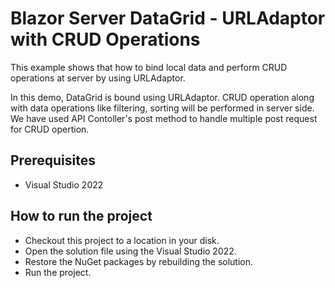# Blazor Server DataGrid - URLAdaptor with CRUD Operations

This example shows that how to bind local data and perform CRUD operations at server by using URLAdaptor.

In this demo, DataGrid is bound using URLAdaptor. CRUD operation along with data operations like filtering, sorting will be performed in server side. We have used API Contoller's post method to handle multiple post request for CRUD opertion.  

## Prerequisites

* Visual Studio 2022

## How to run the project

* Checkout this project to a location in your disk.
* Open the solution file using the Visual Studio 2022.
* Restore the NuGet packages by rebuilding the solution.
* Run the project.